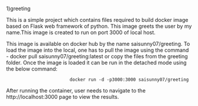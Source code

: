 1)greeting

This is a simple project which contains files required to build docker image based on Flask web framework of python. This image greets the user by my name.This image is created to run on port 3000 of local host. 

This image is available on docker hub by the name saisunny07/greeting. To load the image into the local, one has to pull the image using the command - docker pull saisunny07/greeting:latest or copy the files from the greeting folder. Once the image is loaded it can be run in the detached mode using the below command:

                            docker run -d -p3000:3000 saisunny07/greeting

After running the container, user needs to navigate to the http://localhost:3000 page to view the results. 
